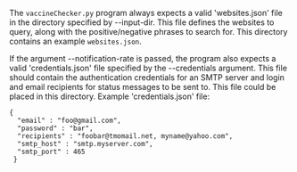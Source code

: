 The `vaccineChecker.py` program always expects a valid 'websites.json' file in the directory specified by --input-dir.  This file defines the websites to query, along with the positive/negative phrases to search for.  This directory contains an example `websites.json`.


If the argument --notification-rate is passed, the program also expects a valid 'credentials.json' file specified by the --credentials argument.  This file should contain the authentication credentials for an SMTP server and login and email recipients for status messages to be sent to.  This file could be placed in this directory.  Example 'credentials.json' file:

```
{
  "email" : "foo@gmail.com",
  "password" : "bar",
  "recipients" : "foobar@tmomail.net, myname@yahoo.com",
  "smtp_host" : "smtp.myserver.com",
  "smtp_port" : 465
 }
 ```
